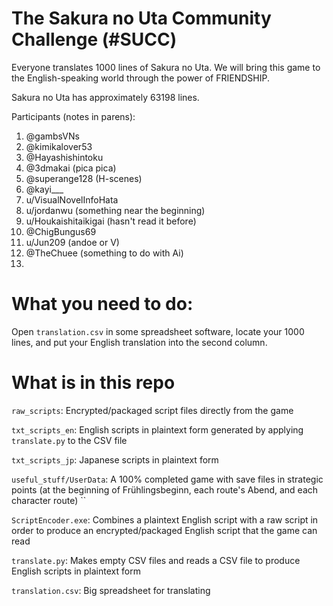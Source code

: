 # The Sakura no Uta Community Challenge (#SUCC)

Everyone translates 1000 lines of Sakura no Uta. We will bring this game to the English-speaking world through the power of FRIENDSHIP.

Sakura no Uta has approximately 63198 lines.

Participants (notes in parens):

1. @gambsVNs
2. @kimikalover53
3. @Hayashishintoku
4. @3dmakai (pica pica)
5. @superange128 (H-scenes)
6. @kayi___
7. u/VisualNovelInfoHata
8. u/jordanwu (something near the beginning)
9. u/Houkaishitaikigai (hasn't read it before)
10. @ChigBungus69
11. u/Jun209 (andoe or V)
12. @TheChuee (something to do with Ai)
13. 

# What you need to do:

Open `translation.csv` in some spreadsheet software, locate your 1000 lines, and put your English translation into the second column.

# What is in this repo

`raw_scripts`: Encrypted/packaged script files directly from the game

`txt_scripts_en`: English scripts in plaintext form generated by applying `translate.py` to the CSV file

`txt_scripts_jp`: Japanese scripts in plaintext form

`useful_stuff/UserData`: A 100% completed game with save files in strategic points (at the beginning of Frühlingsbeginn, each route's Abend, and each character route)
``

`ScriptEncoder.exe`: Combines a plaintext English script with a raw script in order to produce an encrypted/packaged English script that the game can read

`translate.py`: Makes empty CSV files and reads a CSV file to produce English scripts in plaintext form

`translation.csv`: Big spreadsheet for translating
